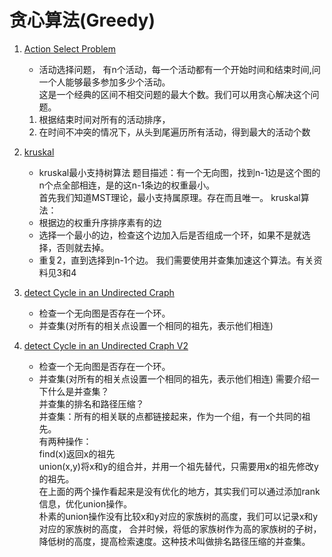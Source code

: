 # 贪心算法(Greedy)

1. [Action Select Problem](./action_select_problem.cpp)

    + 活动选择问题，
    有n个活动，每一个活动都有一个开始时间和结束时间,问一个人能够最多参加多少个活动。   
    这是一个经典的区间不相交问题的最大个数。我们可以用贪心解决这个问题。
    1. 根据结束时间对所有的活动排序，
    2. 在时间不冲突的情况下，从头到尾遍历所有活动，得到最大的活动个数
2. [kruskal](./kruskal.cpp)

    + kruskal最小支持树算法
    题目描述：有一个无向图，找到n-1边是这个图的n个点全部相连，是的这n-1条边的权重最小。   
    首先我们知道MST理论，最小支持属原理。存在而且唯一。
    kruskal算法：
    + 根据边的权重升序排序素有的边
    + 选择一个最小的边，检查这个边加入后是否组成一个环，如果不是就选择，否则就去掉。
    + 重复2，直到选择到n-1个边。
    我们需要使用并查集加速这个算法。有关资料见3和4

3. [detect Cycle in an Undirected Craph](./detect_cycle.cpp)
    + 检查一个无向图是否存在一个环。
    + 并查集(对所有的相关点设置一个相同的祖先，表示他们相连)

4. [detect Cycle in an Undirected Craph V2](./detect_cycle_v2.cpp)
    + 检查一个无向图是否存在一个环。
    + 并查集(对所有的相关点设置一个相同的祖先，表示他们相连)
    需要介绍一下什么是并查集？   
    并查集的排名和路径压缩？    
    并查集：所有的相关联的点都链接起来，作为一个组，有一个共同的祖先。   
    有两种操作：      
    find(x)返回x的祖先   
    union(x,y)将x和y的组合并，并用一个祖先替代，只需要用x的祖先修改y的祖先。     
    在上面的两个操作看起来是没有优化的地方，其实我们可以通过添加rank信息，优化union操作。     
    朴素的union操作没有比较x和y对应的家族树的高度，我们可以记录x和y对应的家族树的高度，
    合并时候，将低的家族树作为高的家族树的子树，降低树的高度，提高检索速度。这种技术叫做排名路径压缩的并查集。


